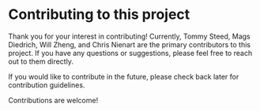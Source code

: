 # Contributing to this project

Thank you for your interest in contributing! Currently, Tommy Steed, Mags Diedrich, Will Zheng, and Chris Nienart are the primary contributors to this project. If you have any questions or suggestions, please feel free to reach out to them directly.

If you would like to contribute in the future, please check back later for contribution guidelines.

Contributions are welcome!